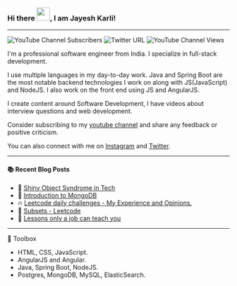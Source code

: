 ### Hi there <img src="https://raw.githubusercontent.com/MartinHeinz/MartinHeinz/master/wave.gif" width="30px">, I am Jayesh Karli! 

---

![YouTube Channel Subscribers](https://img.shields.io/youtube/channel/subscribers/UCBx3lI4R6bRGJhbiu4A_uCA?label=People%20subscribed%20to%20my%20YT%20channel&style=social)
![Twitter URL](https://img.shields.io/twitter/url?label=My%20Twitter%20&style=social&url=https%3A%2F%2Ftwitter.com%2FJayeshKarli)
![YouTube Channel Views](https://img.shields.io/youtube/channel/views/UCBx3lI4R6bRGJhbiu4A_uCA?label=Total%20views%20on%20my%20channel)

I'm a professional software engineer from India. I specialize in full-stack development. 

I use multiple languages in my day-to-day work. Java and Spring Boot are the most notable backend technologies I work on along with JS(JavaScript) and NodeJS. I also work on the front end using JS and AngularJS.

I create content around Software Development, I have videos about interview questions and web development.

Consider subscribing to my [youtube channel](https://www.youtube.com/channel/UCBx3lI4R6bRGJhbiu4A_uCA) and share any feedback or positive criticism.

You can also connect with me on [Instagram](https://www.instagram.com/jrk4real) and [Twitter](https://twitter.com/JayeshKarli).

---

#### :books: Recent Blog Posts
<!-- BLOGPOSTS:START -->
 - 💯 [Shiny Object Syndrome in Tech](https://blog.jayeshkarli.dev/shiny-object-syndrome-in-tech)
 - 💫 [Introduction to MongoDB](https://blog.jayeshkarli.dev/introduction-to-mongodb)
 - 🔥 [Leetcode daily challenges - My Experience and Opinions.](https://blog.jayeshkarli.dev/leetcode-daily-challenges-my-experience-and-opinions)
 - 💯 [Subsets - Leetcode](https://blog.jayeshkarli.dev/subsets-leetcode)
 - 🚀 [Lessons only a job can teach you](https://blog.jayeshkarli.dev/lessons-only-a-job-can-teach-you)<!-- BLOGPOSTS:END -->

---
🧰 Toolbox

 - HTML, CSS, JavaScript.
 - AngularJS and Angular.
 - Java, Spring Boot, NodeJS.
 - Postgres, MongoDB, MySQL, ElasticSearch.


<!--
**kjammes/kjammes** is a ✨ _special_ ✨ repository because its `README.md` (this file) appears on your GitHub profile.

Here are some ideas to get you started:

- 🔭 I’m currently working on ...
- 🌱 I’m currently learning ...
- 👯 I’m looking to collaborate on ...
- 🤔 I’m looking for help with ...
- 💬 Ask me about ...
- 📫 How to reach me: ...
- 😄 Pronouns: ...
- ⚡ Fun fact: ...
-->
